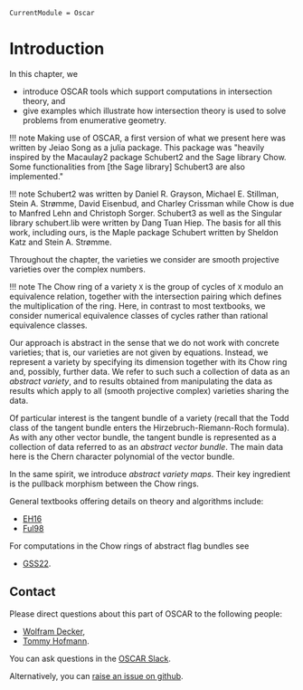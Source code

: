 ```@meta
CurrentModule = Oscar
```

# Introduction

In this chapter, we
- introduce OSCAR tools which support computations in intersection theory, and
- give examples which illustrate how intersection theory is used to solve problems from enumerative geometry.

!!! note
    Making use of OSCAR, a first version of what we present here was written by Jeiao Song as a julia package.
    This package was "heavily inspired by the Macaulay2 package Schubert2 and the Sage library Chow. Some
    functionalities from [the Sage library] Schubert3 are also implemented."

!!! note
    Schubert2 was written by Daniel R. Grayson, Michael E. Stillman, Stein A. Strømme, David Eisenbud, and Charley Crissman
    while Chow is due to Manfred Lehn and Christoph Sorger. Schubert3  as well as the Singular library schubert.lib were
    written by Dang Tuan Hiep. The basis for all this work, including ours, is the Maple package Schubert written
    by Sheldon Katz and Stein A. Strømme.
	
Throughout the chapter, the varieties we consider are smooth projective varieties over the complex numbers.

!!! note
    The Chow ring of a variety `X` is the group of cycles of `X` modulo an equivalence relation,
    together with the intersection pairing which defines the multiplication of the ring. Here,
    in contrast to most textbooks, we consider numerical equivalence classes of cycles rather than
	rational equivalence classes.

Our approach is abstract in the sense that we do not work with concrete varieties; that is,
our varieties are not given by equations. Instead, we represent a variety by specifying its
dimension together with its Chow ring and, possibly, further data. We refer to such such
a collection of data as an *abstract variety*, and to results obtained from manipulating
the data as results which apply to all (smooth projective complex) varieties sharing the data. 

Of particular interest is the tangent bundle of a variety (recall that the Todd class of the
tangent bundle enters the Hirzebruch-Riemann-Roch formula). As with any other vector bundle,
the tangent bundle is represented as a collection of data referred to as an *abstract vector bundle*.
The main data here is the Chern character polynomial of the vector bundle.

In the same spirit, we introduce  *abstract variety maps*. Their key ingredient is the pullback 
morphism between the Chow rings.

General textbooks offering details on theory and algorithms include: 
- [EH16](@cite)
- [Ful98](@cite)

For computations in the Chow rings of abstract flag bundles see 
- [GSS22](@cite).


## Contact

Please direct questions about this part of OSCAR to the following people:
* [Wolfram Decker](https://math.rptu.de/en/wgs/agag/people/head/decker),
* [Tommy Hofmann](https://www.thofma.com/).

You can ask questions in the [OSCAR Slack](https://www.oscar-system.org/community/#slack).

Alternatively, you can [raise an issue on github](https://www.oscar-system.org/community/#how-to-report-issues).
